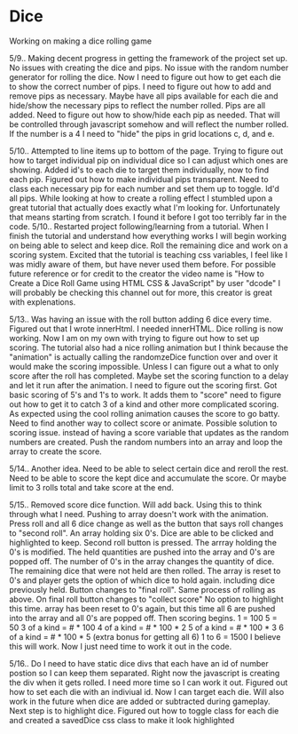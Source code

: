 # Dice
Working on making a dice rolling game

5/9.. Making decent progress in getting the framework of the project set up. No issues with creating the dice and pips. No issue with the random number generator for rolling the dice. Now I need to figure out how to get each die to show the correct number of pips. I need to figure out how to add and remove pips as necessary. Maybe have all pips available for each die and hide/show the necessary pips to reflect the number rolled. 
    Pips are all added. Need to figure out how to show/hide each pip as needed. That will be controlled through javascript somehow and will reflect the number rolled. If the number is a 4 I need to "hide" the pips in grid locations c, d, and e. 

5/10.. Attempted to line items up to bottom of the page. Trying to figure out how to target individual pip on individual dice so I can adjust which ones are showing. Added id's to each die to target them individually, now to find each pip. Figured out how to make individual pips transparent. Need to class each necessary pip for each number and set them up to toggle.
    Id'd all pips.
    While looking at how to create a rolling effect I stumbled upon a great tutorial that actually does exactly what I'm looking for. Unfortunately that means starting from scratch. I found it before I got too terribly far in the code. 
5/10.. Restarted project following/learning from a tutorial. When I finish the tutorial and understand how everything works I will begin working on being able to select and keep dice. Roll the remaining dice and work on a scoring system.
    Excited that the tutorial is teaching css variables, I feel like I was midly aware of them, but have never used them before. For possible future reference or for credit to the creator the video name is "How to Create a Dice Roll Game using HTML CSS & JavaScript" by user "dcode" I will probably be checking this channel out for more, this creator is great with explenations.

5/13.. Was having an issue with the roll button adding 6 dice every time. Figured out that I wrote innerHtml. I needed innerHTML. Dice rolling is now working. Now I am on my own with trying to figure out how to set up scoring. The tutorial also had a nice rolling animation but I think because the "animation" is actually calling the randomzeDice function over and over it would make the scoring impossible. Unless I can figure out a what to only score after the roll has completed. Maybe set the scoring function to a delay and let it run after the animation. I need to figure out the scoring first.
    Got basic scoring of 5's and 1's to work. It adds them to "score" need to figure out how to get it to catch 3 of a kind and other more complicated scoring. 
    As expected using the cool rolling animation causes the score to go batty. Need to find another way to collect score or animate.
    Possible solution to scoring issue. instead of having a score variable that updates as the random numbers are created. Push the random numbers into an array and loop the array to create the score. 

5/14.. Another idea. Need to be able to select certain dice and reroll the rest. Need to be able to score the kept dice and accumulate the score. Or maybe limit to 3 rolls total and take score at the end.     

5/15.. Removed score dice function. Will add back.
    Using this to think through what I need. Pushing to array doesn't work with the animation.
    Press roll and all 6 dice change as well as the button that says roll changes to "second roll". An array holding six 0's. Dice are able to be clicked and highlighted to keep. Second roll button is pressed.
    The arrray holding the 0's is modified. The held quantities are pushed into the array and 0's are popped off. The number of 0's in the array changes the quantity of dice. The remaining dice that were not held are then rolled. The array is reset to 0's and player gets the option of which dice to hold again. including dice previously held. Button changes to "final roll". Same process of rolling as above.
    On final roll button changes to "collect score" No option to highlight this time. array has been reset to 0's again, but this time all 6 are pushed into the array and all 0's are popped off. 
    Then scoring begins. 
    1 = 100
    5 = 50
    3 of a kind = # * 100
    4 of a kind = # * 100 * 2
    5 of a kind = # * 100 * 3
    6 of a kind = # * 100 * 5 (extra bonus for getting all 6)
    1 to 6 = 1500
I believe this will work. Now I just need time to work it out in the code.

5/16.. Do I need to have static dice divs that each have an id of number postion so I can keep them separated. Right now the javascript is creating the div when it gets rolled. I need more time so I can work it out.
    Figured out how to set each die with an indiviual id. Now I can target each die. Will also work in the future when dice are added or subtracted during gameplay. Next step is to highlight dice.
    Figured out how to toggle class for each die and created a savedDice css class to make it look highlighted
